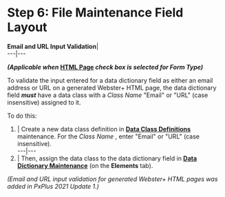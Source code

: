 # Step 6: File Maintenance Field Layout  
  
**Email and URL Input Validation**|   
---|---  
  
**_(Applicable when_ [HTML Page](Object%20Definition.htm#formtype) _check box is selected for Form Type)_**

To validate the input entered for a data dictionary field as either an email address or URL on a generated Webster+ HTML page, the data dictionary field **_must_** have a data class with a _Class Name_ "Email" or "URL" (case insensitive) assigned to it.

To do this:

1. |  Create a new data class definition in **[Data Class Definitions](../../../Data%20Dictionary/Data%20Classes/Overview.htm#Mark1)** maintenance. For the _Class Name_ , enter "Email" or "URL" (case insensitive).  
---|---  
2. |  Then, assign the data class to the data dictionary field in **[Data Dictionary Maintenance](../../../Data%20Dictionary/Data%20Dictionary%20Maintenance/Overview.htm#grid)** (on the **Elements** tab).  
  
_(Email and URL input validation for generated Webster+ HTML pages was added in PxPlus 2021 Update 1.)_
